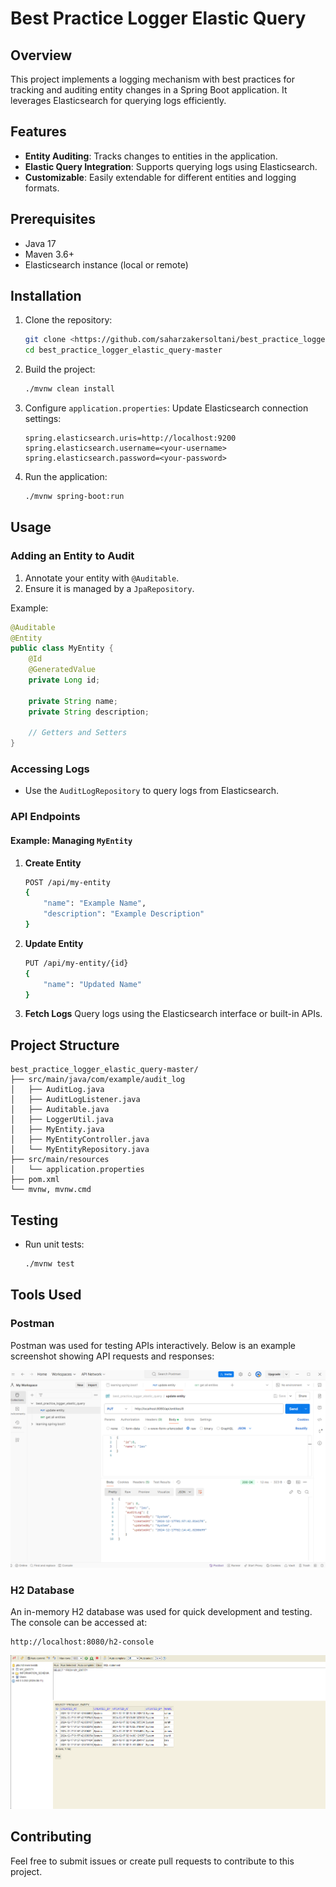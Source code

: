 # Best Practice Logger Elastic Query

## Overview
This project implements a logging mechanism with best practices for tracking and auditing entity changes in a Spring Boot application. It leverages Elasticsearch for querying logs efficiently.

## Features
- **Entity Auditing**: Tracks changes to entities in the application.
- **Elastic Query Integration**: Supports querying logs using Elasticsearch.
- **Customizable**: Easily extendable for different entities and logging formats.

## Prerequisites
- Java 17
- Maven 3.6+
- Elasticsearch instance (local or remote)

## Installation

1. Clone the repository:
   ```bash
   git clone <https://github.com/saharzakersoltani/best_practice_logger_elastic_query.git>
   cd best_practice_logger_elastic_query-master
   ```

2. Build the project:
   ```bash
   ./mvnw clean install
   ```

3. Configure `application.properties`:
   Update Elasticsearch connection settings:
   ```properties
   spring.elasticsearch.uris=http://localhost:9200
   spring.elasticsearch.username=<your-username>
   spring.elasticsearch.password=<your-password>
   ```

4. Run the application:
   ```bash
   ./mvnw spring-boot:run
   ```

## Usage

### Adding an Entity to Audit
1. Annotate your entity with `@Auditable`.
2. Ensure it is managed by a `JpaRepository`.

Example:
```java
@Auditable
@Entity
public class MyEntity {
    @Id
    @GeneratedValue
    private Long id;

    private String name;
    private String description;

    // Getters and Setters
}
```

### Accessing Logs
- Use the `AuditLogRepository` to query logs from Elasticsearch.

### API Endpoints
#### Example: Managing `MyEntity`
1. **Create Entity**
   ```bash
   POST /api/my-entity
   {
       "name": "Example Name",
       "description": "Example Description"
   }
   ```

2. **Update Entity**
   ```bash
   PUT /api/my-entity/{id}
   {
       "name": "Updated Name"
   }
   ```

3. **Fetch Logs**
   Query logs using the Elasticsearch interface or built-in APIs.

## Project Structure
```
best_practice_logger_elastic_query-master/
├── src/main/java/com/example/audit_log
│   ├── AuditLog.java
│   ├── AuditLogListener.java
│   ├── Auditable.java
│   ├── LoggerUtil.java
│   ├── MyEntity.java
│   ├── MyEntityController.java
│   └── MyEntityRepository.java
├── src/main/resources
│   └── application.properties
├── pom.xml
└── mvnw, mvnw.cmd
```

## Testing
- Run unit tests:
  ```bash
  ./mvnw test
  ```

## Tools Used

### Postman
Postman was used for testing APIs interactively. Below is an example screenshot showing API requests and responses:

![Postman Example](postman-screenshot.png)

### H2 Database
An in-memory H2 database was used for quick development and testing. The console can be accessed at:

```
http://localhost:8080/h2-console
```

![H2 Console](h2-console-screenshot.png)


## Contributing
Feel free to submit issues or create pull requests to contribute to this project.


